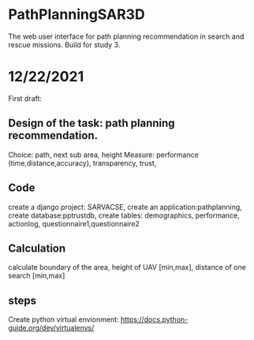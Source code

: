 # PathPlanningSAR3D
The web user interface for path planning recommendation in search and rescue missions. Build for study 3.

# 12/22/2021
First draft:

## Design of the task: path planning recommendation.
Choice: path, next sub area, height
Measure: performance (time,distance,accuracy), transparency, trust,

## Code
create a django project: SARVACSE, create an application:pathplanning, create database:pptrustdb, create tables: demographics, performance, actionlog, questionnaire1,questionnaire2

## Calculation
calculate boundary of the area, height of UAV [min,max], distance of one search [min,max]

## steps
Create python virtual envionment: https://docs.python-guide.org/dev/virtualenvs/
